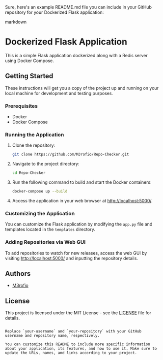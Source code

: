 Sure, here's an example README.md file you can include in your GitHub repository for your Dockerized Flask application:

markdown
# Dockerized Flask Application

This is a simple Flask application dockerized along with a Redis server using Docker Compose.

## Getting Started

These instructions will get you a copy of the project up and running on your local machine for development and testing purposes.

### Prerequisites

- Docker
- Docker Compose

### Running the Application

1. Clone the repository:

   ```bash
   git clone https://github.com/M3rofio/Repo-Checker.git
   ```

2. Navigate to the project directory:

   ```bash
   cd Repo-Checker
   ```

3. Run the following command to build and start the Docker containers:

   ```bash
   docker-compose up --build
   ```

4. Access the application in your web browser at [http://localhost:5000/](http://localhost:5000/).

### Customizing the Application

You can customize the Flask application by modifying the `app.py` file and templates located in the `templates` directory.

### Adding Repositories via Web GUI

To add repositories to watch for new releases, access the web GUI by visiting [http://localhost:5000/](http://localhost:5000/) and inputting the repository details.

## Authors

- [M3rofio](https://github.com/M3rofio/)

## License

This project is licensed under the MIT License - see the [LICENSE](LICENSE) file for details.
```

Replace `your-username` and `your-repository` with your GitHub username and repository name, respectively.

You can customize this README to include more specific information about your application, its features, and how to use it. Make sure to update the URLs, names, and links according to your project.
